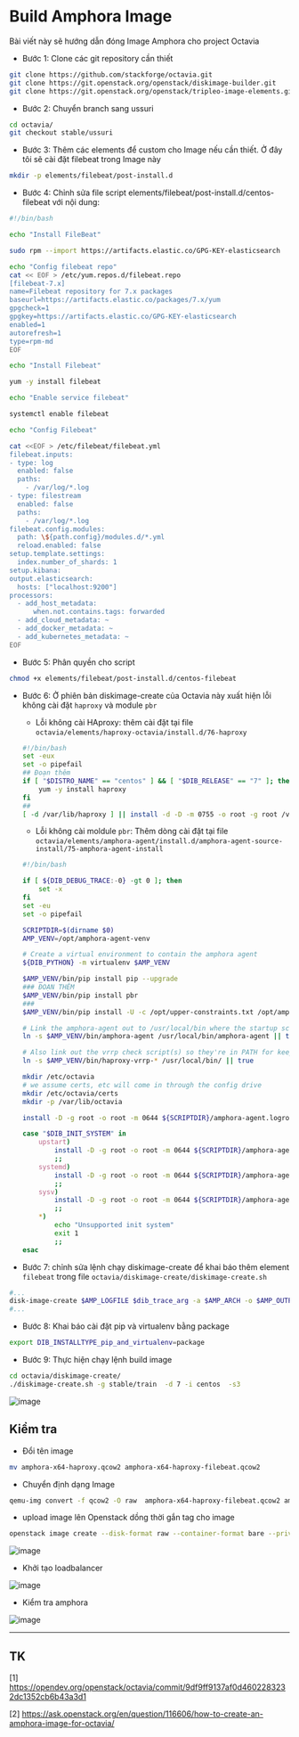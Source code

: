 # Build Amphora Image

Bài viết này sẽ hướng dẫn đóng Image Amphora cho project Octavia

- Bước 1: Clone các git repository cần thiết
```sh
git clone https://github.com/stackforge/octavia.git
git clone https://git.openstack.org/openstack/diskimage-builder.git
git clone https://git.openstack.org/openstack/tripleo-image-elements.git
```

- Bước 2: Chuyển branch sang ussuri
```sh
cd octavia/
git checkout stable/ussuri
```


- Bước 3: Thêm các elements để custom cho Image nếu cần thiết. Ở đây tôi sẽ cài đặt filebeat trong Image này 
```sh 
mkdir -p elements/filebeat/post-install.d
```

- Bước 4: Chỉnh sửa file script elements/filebeat/post-install.d/centos-filebeat với nội dung:
```sh
#!/bin/bash

echo "Install FileBeat"

sudo rpm --import https://artifacts.elastic.co/GPG-KEY-elasticsearch

echo "Config filebeat repo"
cat << EOF > /etc/yum.repos.d/filebeat.repo
[filebeat-7.x]
name=Filebeat repository for 7.x packages
baseurl=https://artifacts.elastic.co/packages/7.x/yum
gpgcheck=1
gpgkey=https://artifacts.elastic.co/GPG-KEY-elasticsearch
enabled=1
autorefresh=1
type=rpm-md
EOF

echo "Install Filebeat"

yum -y install filebeat

echo "Enable service filebeat"

systemctl enable filebeat

echo "Config Filebeat"

cat <<EOF > /etc/filebeat/filebeat.yml
filebeat.inputs:
- type: log
  enabled: false
  paths:
    - /var/log/*.log
- type: filestream
  enabled: false
  paths:
    - /var/log/*.log
filebeat.config.modules:
  path: \${path.config}/modules.d/*.yml
  reload.enabled: false
setup.template.settings:
  index.number_of_shards: 1
setup.kibana:
output.elasticsearch:
  hosts: ["localhost:9200"]
processors:
  - add_host_metadata:
      when.not.contains.tags: forwarded
  - add_cloud_metadata: ~
  - add_docker_metadata: ~
  - add_kubernetes_metadata: ~
EOF
```
- Bước 5: Phân quyền cho script
```sh
chmod +x elements/filebeat/post-install.d/centos-filebeat
```

- Bước 6: Ở phiên bản diskimage-create của Octavia này xuất hiện lỗi không cài đặt `haproxy` và module `pbr`

    - Lỗi không cài HAproxy: thêm cài đặt tại file `octavia/elements/haproxy-octavia/install.d/76-haproxy`
    ```sh
    #!/bin/bash
    set -eux
    set -o pipefail
    ## Đoạn thêm
    if [ "$DISTRO_NAME" == "centos" ] && [ "$DIB_RELEASE" == "7" ]; then
        yum -y install haproxy
    fi
    ##
    [ -d /var/lib/haproxy ] || install -d -D -m 0755 -o root -g root /var/lib/haproxy
    ```

    - Lỗi không cài moldule `pbr`: Thêm dòng cài đặt tại file `octavia/elements/amphora-agent/install.d/amphora-agent-source-install/75-amphora-agent-install`
    ```sh
    #!/bin/bash

    if [ ${DIB_DEBUG_TRACE:-0} -gt 0 ]; then
        set -x
    fi
    set -eu
    set -o pipefail

    SCRIPTDIR=$(dirname $0)
    AMP_VENV=/opt/amphora-agent-venv

    # Create a virtual environment to contain the amphora agent
    ${DIB_PYTHON} -m virtualenv $AMP_VENV

    $AMP_VENV/bin/pip install pip --upgrade
    ### ĐOẠN THÊM
    $AMP_VENV/bin/pip install pbr
    ### 
    $AMP_VENV/bin/pip install -U -c /opt/upper-constraints.txt /opt/amphora-agent

    # Link the amphora-agent out to /usr/local/bin where the startup scripts look
    ln -s $AMP_VENV/bin/amphora-agent /usr/local/bin/amphora-agent || true

    # Also link out the vrrp check script(s) so they're in PATH for keepalived
    ln -s $AMP_VENV/bin/haproxy-vrrp-* /usr/local/bin/ || true

    mkdir /etc/octavia
    # we assume certs, etc will come in through the config drive
    mkdir /etc/octavia/certs
    mkdir -p /var/lib/octavia

    install -D -g root -o root -m 0644 ${SCRIPTDIR}/amphora-agent.logrotate /etc/logrotate.d/amphora-agent

    case "$DIB_INIT_SYSTEM" in
        upstart)
            install -D -g root -o root -m 0644 ${SCRIPTDIR}/amphora-agent.conf /etc/init/amphora-agent.conf
            ;;
        systemd)
            install -D -g root -o root -m 0644 ${SCRIPTDIR}/amphora-agent.service /usr/lib/systemd/system/amphora-agent.service
            ;;
        sysv)
            install -D -g root -o root -m 0644 ${SCRIPTDIR}/amphora-agent.init /etc/init.d/amphora-agent.init
            ;;
        *)
            echo "Unsupported init system"
            exit 1
            ;;
    esac
    ```
- Bước 7: chỉnh sửa lệnh chạy diskimage-create để khai báo thêm element `filebeat` trong file `octavia/diskimage-create/diskimage-create.sh`
```sh
#...
disk-image-create $AMP_LOGFILE $dib_trace_arg -a $AMP_ARCH -o $AMP_OUTPUTFILENAME -t $AMP_IMAGETYPE --image-size $AMP_IMAGESIZE --image-cache $AMP_CACHEDIR $AMP_DISABLE_TMP_FS $AMP_element_sequence filebeat
#...
```
- Bước 8: Khai báo cài đặt pip và virtualenv bằng package
```sh
export DIB_INSTALLTYPE_pip_and_virtualenv=package
```

- Bước 9: Thực hiện chạy lệnh build image
```sh
cd octavia/diskimage-create/
./diskimage-create.sh -g stable/train  -d 7 -i centos  -s3
```


![image](../../images/octavia-amphora-build-image.png)



## Kiểm tra


- Đổi tên image
```sh
mv amphora-x64-haproxy.qcow2 amphora-x64-haproxy-filebeat.qcow2
```
- Chuyển định dạng Image
```sh
qemu-img convert -f qcow2 -O raw  amphora-x64-haproxy-filebeat.qcow2 amphora-x64-haproxy-filebeat.raw
```
- upload image lên Openstack dồng thời gắn tag cho image
```sh
openstack image create --disk-format raw --container-format bare --private --tag amphora-filebeat --file amphora-x64-haproxy-filebeat.raw amphora-filebeatx64-haproxy
```
![image](../../images/octavia-amphora-build-image02.png)

- Khởi tạo loadbalancer

![image](../../images/octavia-amphora-build-image03.png)

- Kiểm tra amphora

![image](../../images/octavia-amphora-build-image04.png)


----
## TK

[1] https://opendev.org/openstack/octavia/commit/9df9ff9137af0d4602283232dc1352cb6b43a3d1

[2] https://ask.openstack.org/en/question/116606/how-to-create-an-amphora-image-for-octavia/
